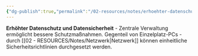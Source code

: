 ```yaml
---
{"dg-publish":true,"permalink":"/02-resources/notes/erhoehter-datenschutz-und-datensicherheit/","tags":["netzwerk/sicherheit","datenschutz","it-sicherheit"],"noteIcon":"","updated":"2025-09-05T10:12:29.308+02:00"}
---
```



**Erhöhter Datenschutz und Datensicherheit** - Zentrale Verwaltung ermöglicht bessere Schutzmaßnahmen.
Gegenteil von Einzelplatz-PCs - durch [[02 - RESOURCES/Notes/Netzwerk\|Netzwerk]] können einheitliche Sicherheitsrichtlinien durchgesetzt werden.
